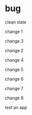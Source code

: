 # bug

clean slate

change 1

change 3

change 2

change 4

change 5

change 6

change 7

change 8

test an app
